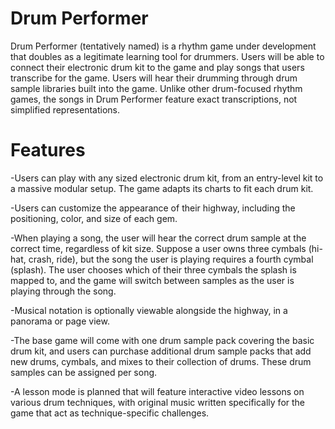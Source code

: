 # Drum Performer

Drum Performer (tentatively named) is a rhythm game under development that doubles as a legitimate learning tool for drummers. Users will be able to connect their electronic drum kit to the game and play songs that users transcribe for the game. Users will hear their drumming through drum sample libraries built into the game. Unlike other drum-focused rhythm games, the songs in Drum Performer feature exact transcriptions, not simplified representations.

# Features

-Users can play with any sized electronic drum kit, from an entry-level kit to a massive modular setup. The game adapts its charts to fit each drum kit.

-Users can customize the appearance of their highway, including the positioning, color, and size of each gem.

-When playing a song, the user will hear the correct drum sample at the correct time, regardless of kit size. Suppose a user owns three cymbals (hi-hat, crash, ride), but the song the user is playing requires a fourth cymbal (splash). The user chooses which of their three cymbals the splash is mapped to, and the game will switch between samples as the user is playing through the song.

-Musical notation is optionally viewable alongside the highway, in a panorama or page view.

-The base game will come with one drum sample pack covering the basic drum kit, and users can purchase additional drum sample packs that add new drums, cymbals, and mixes to their collection of drums. These drum samples can be assigned per song.

-A lesson mode is planned that will feature interactive video lessons on various drum techniques, with original music written specifically for the game that act as technique-specific challenges.
